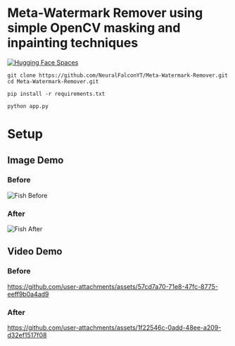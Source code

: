 # Meta-Watermark Remover using simple OpenCV masking and inpainting techniques
[![Hugging Face Spaces](https://img.shields.io/badge/%F0%9F%A4%97%20Hugging%20Face-Spaces-yellow)](https://huggingface.co/spaces/NeuralFalcon/Meta-Watermark-Remover)
```
git clone https://github.com/NeuralFalconYT/Meta-Watermark-Remover.git
cd Meta-Watermark-Remover.git
```
```
pip install -r requirements.txt
```
```
python app.py
```
# Setup
## Image Demo 
### Before
![Fish Before](https://github.com/user-attachments/assets/d4316eaa-2272-43ce-8004-373e0b075eff)
### After 
![Fish After](https://github.com/user-attachments/assets/69c5ff0a-13ea-4d6d-a3bd-f1bb4d369dbf)

## Video Demo 
### Before
https://github.com/user-attachments/assets/57cd7a70-71e8-47fc-8775-eeff9b0a4ad9
### After 
https://github.com/user-attachments/assets/1f22546c-0add-48ee-a209-d32ef1517f08

